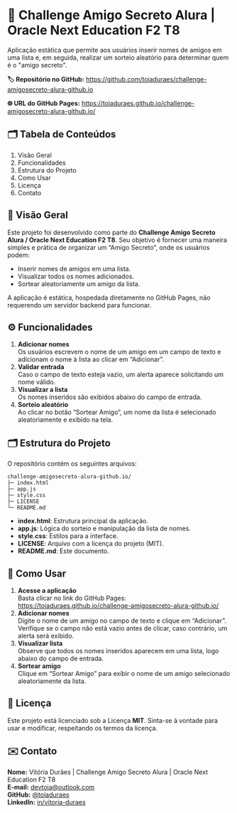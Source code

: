 <body>

  <!-- Título Principal -->
  <h1>🎉 Challenge Amigo Secreto Alura | Oracle Next Education F2 T8</h1>
  <p>
    Aplicação estática que permite aos usuários inserir nomes de amigos em uma lista e, em seguida, realizar um sorteio aleatório para determinar quem é o "amigo secreto".
  </p>

  <!-- Links para Repositório e GitHub Pages -->
  <p><strong>🏷️ Repositório no GitHub:</strong> 
    <a href="https://github.com/toiaduraes/challenge-amigosecreto-alura-github.io" target="_blank">
      https://github.com/toiaduraes/challenge-amigosecreto-alura-github.io
    </a>
  </p>
  <p><strong>🌐 URL do GitHub Pages:</strong> 
    <a href="https://toiaduraes.github.io/challenge-amigosecreto-alura-github.io/" target="_blank">
      https://toiaduraes.github.io/challenge-amigosecreto-alura-github.io/
    </a>
  </p>

  <!-- Tabela de Conteúdos -->
  <h2>🗂️ Tabela de Conteúdos</h2>
  <ol>
    <li>Visão Geral</li>
    <li>Funcionalidades</li>
    <li>Estrutura do Projeto</li>
    <li>Como Usar</li>
    <li>Licença</li>
    <li>Contato</li>
  </ol>

  <!-- Visão Geral -->
  <h2 id="visao-geral">🔎 Visão Geral</h2>
  <p>
    Este projeto foi desenvolvido como parte do <strong>Challenge Amigo Secreto Alura / Oracle Next Education F2 T8</strong>.
    Seu objetivo é fornecer uma maneira simples e prática de organizar um “Amigo Secreto”, onde os usuários podem:
  </p>
  <ul>
    <li>Inserir nomes de amigos em uma lista.</li>
    <li>Visualizar todos os nomes adicionados.</li>
    <li>Sortear aleatoriamente um amigo da lista.</li>
  </ul>
  <p>
    A aplicação é estática, hospedada diretamente no GitHub Pages, não requerendo um servidor backend para funcionar.
  </p>

  <!-- Funcionalidades -->
  <h2 id="funcionalidades">⚙️ Funcionalidades</h2>
  <ol>
    <li>
      <strong>Adicionar nomes</strong><br />
      Os usuários escrevem o nome de um amigo em um campo de texto e adicionam o nome à lista ao clicar em “Adicionar”.
    </li>
    <li>
      <strong>Validar entrada</strong><br />
      Caso o campo de texto esteja vazio, um alerta aparece solicitando um nome válido.
    </li>
    <li>
      <strong>Visualizar a lista</strong><br />
      Os nomes inseridos são exibidos abaixo do campo de entrada.
    </li>
    <li>
      <strong>Sorteio aleatório</strong><br />
      Ao clicar no botão “Sortear Amigo”, um nome da lista é selecionado aleatoriamente e exibido na tela.
    </li>
  </ol>

  <!-- Estrutura do Projeto -->
  <h2 id="estrutura-do-projeto">🗂️ Estrutura do Projeto</h2>
  <p>O repositório contém os seguintes arquivos:</p>
  <pre><code>challenge-amigosecreto-alura-github.io/
├─ index.html
├─ app.js
├─ style.css
├─ LICENSE
└─ README.md
</code></pre>

  <ul>
    <li><strong>index.html</strong>: Estrutura principal da aplicação.</li>
    <li><strong>app.js</strong>: Lógica do sorteio e manipulação da lista de nomes.</li>
    <li><strong>style.css</strong>: Estilos para a interface.</li>
    <li><strong>LICENSE</strong>: Arquivo com a licença do projeto (MIT).</li>
    <li><strong>README.md</strong>: Este documento.</li>
  </ul>

  <!-- Como Usar -->
  <h2 id="como-usar">📖 Como Usar</h2>
  <ol>
    <li>
      <strong>Acesse a aplicação</strong><br />
      Basta clicar no link do GitHub Pages:&nbsp;
      <a href="https://toiaduraes.github.io/challenge-amigosecreto-alura-github.io/" target="_blank">
        https://toiaduraes.github.io/challenge-amigosecreto-alura-github.io/
      </a>
    </li>
    <li>
      <strong>Adicionar nomes</strong><br />
      Digite o nome de um amigo no campo de texto e clique em “Adicionar”.<br />
      Verifique se o campo não está vazio antes de clicar, caso contrário, um alerta será exibido.
    </li>
    <li>
      <strong>Visualizar lista</strong><br />
      Observe que todos os nomes inseridos aparecem em uma lista, logo abaixo do campo de entrada.
    </li>
    <li>
      <strong>Sortear amigo</strong><br />
      Clique em “Sortear Amigo” para exibir o nome de um amigo selecionado aleatoriamente da lista.
    </li>
  </ol>

  <!-- Licença -->
  <h2 id="licenca">📜 Licença</h2>
  <p>
    Este projeto está licenciado sob a Licença <strong>MIT</strong>. Sinta-se à vontade para usar e modificar, respeitando os termos da licença.
  </p>

  <!-- Contato -->
  <h2 id="contato">✉️ Contato</h2>
  <p>
    <strong>Nome:</strong> Vitória Durães | Challenge Amigo Secreto Alura | Oracle Next Education F2 T8 <br />
    <strong>E-mail:</strong> <a href="mailto:devtoia@outlook.com">devtoia@outlook.com</a><br />
    <strong>GitHub:</strong> <a href="https://github.com/toiaduraes" target="_blank">@toiaduraes</a><br />
    <strong>LinkedIn:</strong> <a href="https://www.linkedin.com/in/vitoria-duraes" target="_blank">in/vitoria-duraes</a>
  </p>

</body>
</html>
